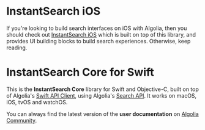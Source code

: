 # InstantSearch iOS

If you're looking to build search interfaces on iOS with Algolia, then you should check out [InstantSearch iOS](https://github.com/algolia/instantsearch-ios) which is built on top of this library, and provides UI building blocks to build search experiences. Otherwise, keep reading.

# InstantSearch Core for Swift

This is the **InstantSearch Core** library for Swift and Objective-C, built on top of Algolia's [Swift API Client](https://github.com/algolia/algoliasearch-client-swift), using Algolia's [Search API](https://www.algolia.com/). It works on macOS, iOS, tvOS and watchOS.

You can always find the latest version of the **user documentation** on [Algolia Community](https://community.algolia.com/instantsearch-core-swift/).
